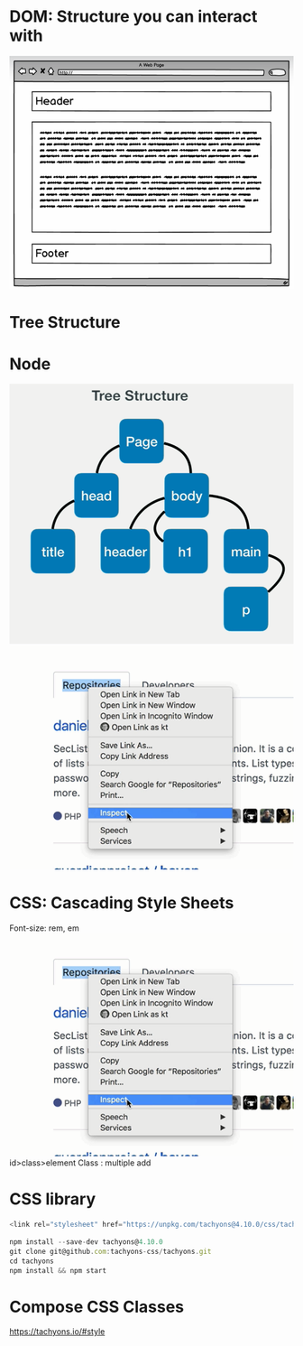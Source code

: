 # DOM: Structure you can interact with
![05_1.png](05_1.png)

# Tree Structure


# Node
![05_2.png](05_2.png)
![05_3.png](05_3.png)

# CSS: Cascading Style Sheets
Font-size: rem, em
![05_3.png](05_3.png)
id>class>element
Class : multiple add

# CSS library
```js
<link rel="stylesheet" href="https://unpkg.com/tachyons@4.10.0/css/tachyons.min.css"/>
```
```js
npm install --save-dev tachyons@4.10.0
git clone git@github.com:tachyons-css/tachyons.git
cd tachyons
npm install && npm start
```
# Compose CSS Classes
https://tachyons.io/#style
